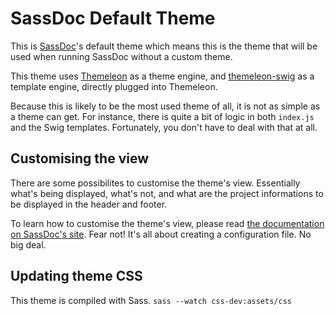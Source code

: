 # SassDoc Default Theme

This is [SassDoc](https://github.com/SassDoc/sassdoc)'s default theme which means this is the theme that will be used when running SassDoc without a custom theme.

This theme uses [Themeleon](https://github.com/themeleon/themeleon) as a theme engine, and [themeleon-swig](https://github.com/themeleon/themeleon-swig) as a template engine, directly plugged into Themeleon.

Because this is likely to be the most used theme of all, it is not as simple as a theme can get. For instance, there is quite a bit of logic in both `index.js` and the Swig templates. Fortunately, you don't have to deal with that at all.

## Customising the view

There are some possibilites to customise the theme's view. Essentially what's being displayed, what's not, and what are the project informations to be displayed in the header and footer.

To learn how to customise the theme's view, please read [the documentation on SassDoc's site](http://sassdoc.com/customising-the-view/). Fear not! It's all about creating a configuration file. No big deal.

## Updating theme CSS

This theme is compiled with Sass. `sass --watch css-dev:assets/css`